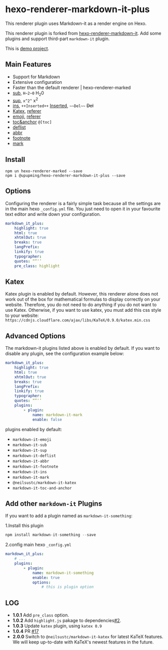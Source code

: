 # hexo-renderer-markdown-it-plus

This renderer plugin uses Markdown-it as a render engine on Hexo.

This renderer plugin is forked from [hexo-renderer-markdown-it](https://github.com/hexojs/hexo-renderer-markdown-it/blob/master/lib/renderer.js).
Add some plugins and support third-part `markdown-it` plugin.

This is [demo project](https://github.com/upupming/hexo-renderer-markdown-it-plus-demo.git).

## Main Features
+ Support for Markdown
+ Extensive configuration
+ Faster than the default renderer | hexo-renderer-marked
+ [sub](https://www.npmjs.com/package/markdown-it-sub), `H~2~0` H<sub>2</sub>0
+ [sup](https://www.npmjs.com/package/markdown-it-sup), `x^2^` x<sup>2</sup>
+ [ins](https://www.npmjs.com/package/markdown-it-ins), `++Inserted++` <ins>Inserted</ins>, `~~Del~~` <s>Del</s>
+ [Katex](https://www.npmjs.com/package/@neilsustc/markdown-it-katex), [referer](https://github.com/Khan/KaTeX)
+ [emoji](https://www.npmjs.com/package/markdown-it-emoji), [referer](https://www.webpagefx.com/tools/emoji-cheat-sheet/)
+ [toc&anchor](https://www.npmjs.com/package/markdown-it-toc-and-anchor) `@[toc]`
+ [deflist](http://pandoc.org/MANUAL.html#definition-lists)
+ [abbr](https://www.npmjs.com/package/markdown-it-abbr)
+ [footnote](https://www.npmjs.com/package/markdown-it-footnote)
+ [mark](https://www.npmjs.com/package/markdown-it-mark)

## Install
```shell
npm un hexo-renderer-marked --save
npm i @upupming/hexo-renderer-markdown-it-plus --save
```

## Options
Configuring the renderer is a fairly simple task because all the settings are in the main hexo `_config.yml` file. You just need to open it in your favourite text editor and write down your configuration.

```yml
markdown_it_plus:
    highlight: true
    html: true
    xhtmlOut: true
    breaks: true
    langPrefix:
    linkify: true
    typographer:
    quotes: “”‘’
    pre_class: highlight
```

## Katex

Katex plugin is enabled by default. However, this renderer alone does not work out of the box for mathematical formulas to display correctly on your website. Therefore, you do not need to do anything if you do not want to use Katex. Otherwise, if you want to use katex, you must add this css style to your website:
`https://cdnjs.cloudflare.com/ajax/libs/KaTeX/0.9.0/katex.min.css`

## Advanced Options
The markdown-it plugins listed above is enabled by default. If you want to disable any plugin, see the configuration example below:
```yml
markdown_it_plus:
    highlight: true
    html: true
    xhtmlOut: true
    breaks: true
    langPrefix:
    linkify: true
    typographer:
    quotes: “”‘’
    plugins:
        - plugin:
            name: markdown-it-mark
            enable: false
```
plugins enabled by default:
 + `markdown-it-emoji`  
 + `markdown-it-sub`  
 + `markdown-it-sup`  
 + `markdown-it-deflist`  
 + `markdown-it-abbr`  
 + `markdown-it-footnote`  
 + `markdown-it-ins`  
 + `markdown-it-mark`  
 + `@neilsustc/markdown-it-katex`  
 + `markdown-it-toc-and-anchor`  

## Add other `markdown-it` Plugins
If you want to add a plugin named as `markdown-it-something`:  

1.Install this plugin
```javascript
npm install markdown-it-something --save
```

2.config main hexo `_config.yml`
```yml
markdown_it_plus:
    # ...
    plugins:
        - plugin:
            name: markdown-it-something
            enable: true
            options:
                # this is plugin option
```

## LOG

+ **1.0.1** Add `pre_class` option.
+ **1.0.2** Add `highlight.js` pakage to dependencies[#2](https://github.com/upupming/hexo-renderer-markdown-it-plus/issues/2).
+ **1.0.3** Update `katex` plugin, using `katex 0.9`
+ **1.0.4** PR [#17](https://github.com/upupming/hexo-renderer-markdown-it-plus/pull/17)
+ **2.0.0** Switch to `@neilsustc/markdown-it-katex` for latest KaTeX features. We will keep up-to-date with KaTeX's newest features in the future.